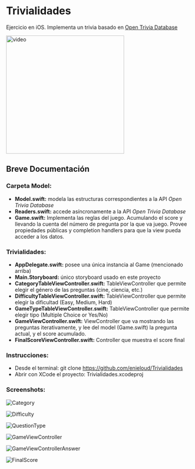 # Trivialidades
Ejercicio en iOS. Implementa un trivia basado en [Open Trivia Database](https://opentdb.com/)

<img src="/images/video.gif" alt="video" width="320px;">

## Breve Documentación

### Carpeta Model:
- **Model.swift:** modela las estructuras correspondientes a la API *Open Trivia Database*
- **Readers.swift:** accede asíncronamente a la API *Open Trivia Database*
- **Game.swift:** Implementa las reglas del juego. Acumulando el score y llevando la cuenta del número de pregunta por la que va juego. Provee propiedades públicas y completion handlers para que la view pueda acceder a los datos.

### Trivialidades:
- **AppDelegate.swift:** posee una única instancia al Game (mencionado arriba)
- **Main.Storyboard:** único storyboard usado en este proyecto
- **CategoryTableViewController.swift:** TableViewController que permite elegir el género de las preguntas (cine, ciencia, etc.)
- **DifficultyTableViewController.swift:** TableViewController que permite elegir la dificultad (Easy, Medium, Hard)
- **GameTypeTableViewController.swift:** TableViewController que permite elegir tipo (Multiple Choice or Yes/No)
- **GameViewController.swift:** ViewController que va mostrando las preguntas iterativamente, y lee del model (Game.swift) la pregunta actual, y el score acumulado.
- **FinalScoreViewController.swift:** Controller que muestra el score final

### Instrucciones:
- Desde el terminal: 
  git clone https://github.com/enieloud/Trivialidades
- Abrir con XCode el proyecto: Trivialidades.xcodeproj

### Screenshots:
![Category](/images/Category.png)

![Difficulty](/images/Difficulty.png)

![QuestionType](/images/QuestionType.png)

![GameViewController](/images/GameViewController.png)

![GameViewControllerAnswer](/images/GameViewControllerAnswer.png)

![FinalScore](/images/FinalScore.png)
